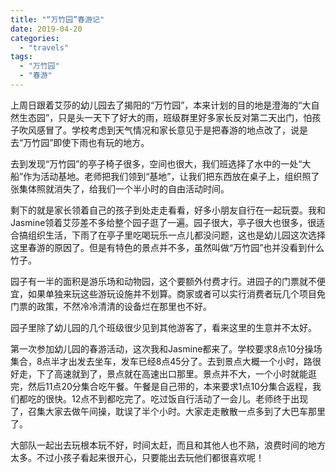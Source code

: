```yaml
---
title: "“万竹园”春游记"
date: 2019-04-20
categories: 
  - "travels"
tags: 
  - "万竹园"
  - "春游"
---
```


上周日跟着艾莎的幼儿园去了揭阳的“万竹园”，本来计划的目的地是澄海的“大自然生态园”，只是头一天下了好大的雨，班级群里好多家长反对第二天出门，怕孩子吹风感冒了。学校考虑到天气情况和家长意见于是把春游的地点改了，说是去“万竹园”即使下雨也有玩的地方。

去到发现“万竹园”的亭子椅子很多，空间也很大，我们班选择了水中的一处“大船”作为活动基地。老师把我们领到“基地”，让我们把东西放在桌子上，组织照了张集体照就消失了，给我们一个半小时的自由活动时间。

剩下的就是家长领着自己的孩子到处走走看看，好多小朋友自行在一起玩耍。我和Jasmine领着艾莎差不多给整个园子逛了一遍。园子很大，亭子很大也很多，很适合搞组织生活，下雨了在亭子里吃喝玩乐一点儿都没问题，这也是幼儿园这次选择这里春游的原因了。但是有特色的景点并不多，虽然叫做“万竹园”也并没看到什么竹子。

园子有一半的面积是游乐场和动物园，这个要额外付费才行。进园子的门票就不便宜，如果单独来玩这些游玩设施并不划算。商家或者可以实行消费者玩几个项目免门票的政策，不然冷冷清清的设备烂在那里也不好。

园子里除了幼儿园的几个班级很少见到其他游客了，看来这里的生意并不太好。

第一次参加幼儿园的春游活动，这次我和Jasmine都来了。学校要求8点10分操场集合，8点半才出发去坐车，发车已经8点45分了。去到景点大概一个小时，路很好走，下了高速就到了，景点就在高速出口那里。景点并不大，一个小时就能逛完，然后11点20分集合吃午餐。午餐是自己带的，本来要求1点10分集合返程，我们都吃的很快。12点不到都吃完了。吃过饭自行活动了一会儿。老师终于出现了，召集大家去做午间操，耽误了半个小时。大家走走散散一点多到了大巴车那里了。

大部队一起出去玩根本玩不好，时间太赶，而且和其他人也不熟，浪费时间的地方太多。不过小孩子看起来很开心，只要能出去玩他们都很喜欢呢！
